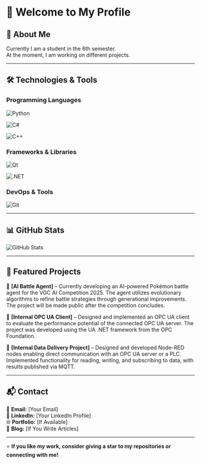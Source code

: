 # 👋 Welcome to My Profile  

## 🚀 About Me  
Currently I am a student in the 6th semester.  
At the moment, I am working on different projects.  

---

## 🛠️ Technologies & Tools  
### **Programming Languages**
![Python](https://img.shields.io/badge/-Python-3776AB?style=flat&logo=python&logoColor=white)

![C#](https://img.shields.io/badge/-C%23-a27add?style=flat&logo=sharp&logoColor=white)

![C++](https://img.shields.io/badge/-C++-%236295cb?style=flat&logo=cplusplus&logoColor=white)

### **Frameworks & Libraries**  
![Qt](https://img.shields.io/badge/-Qt-%23000000?style=flat&logo=qt&logoColor=white)

![.NET](https://img.shields.io/badge/-.NET-%235632d5?style=flat&logo=dotnet&logoColor=white)

### **DevOps & Tools**  
![Git](https://img.shields.io/badge/-Git-F05032?style=flat&logo=git&logoColor=white)  

---

## 📊 GitHub Stats  
![GitHub Stats](https://github-readme-stats.vercel.app/api?username=MaxMinus1&show_icons=true&theme=default)  

---

## 📂 Featured Projects  
🔹 **[AI Battle Agent]** – Currently developing an AI-powered Pokémon battle agent for the VGC AI Competition 2025. The agent utilizes evolutionary algorithms to refine battle strategies through generational improvements. The project will be made public after the competition concludes.

🔹 **[Internal OPC UA Client]** – Designed and implemented an OPC UA client to evaluate the performance potential of the connected OPC UA server. The project was developed using the UA .NET framework from the OPC Foundation.

🔹 **[Internal Data Delivery Project]** – Designed and developed Node-RED nodes enabling direct communication with an OPC UA server or a PLC. Implemented functionality for reading, writing, and subscribing to data, with results published via MQTT.  

---

## 📬 Contact  
📧 **Email:** [Your Email]  
💼 **LinkedIn:** [Your LinkedIn Profile]  
🌐 **Portfolio:** [If Available]  
📝 **Blog:** [If You Write Articles]  

---

⭐ **If you like my work, consider giving a star to my repositories or connecting with me!**  
